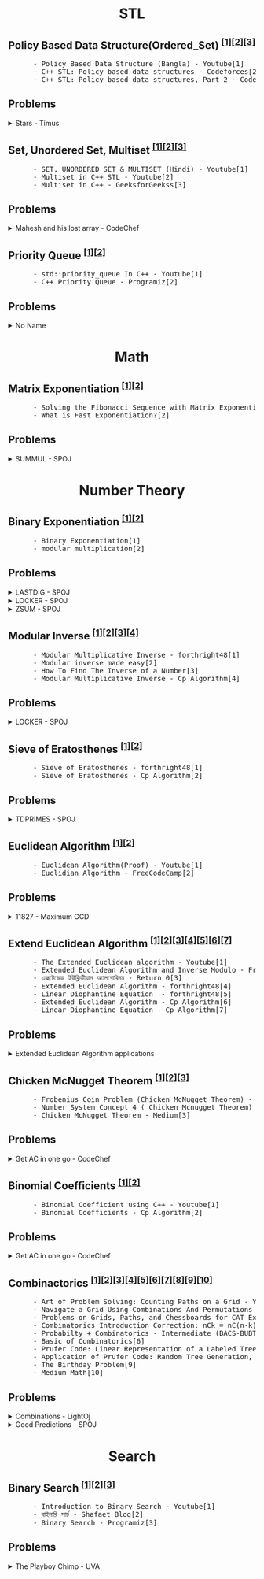 <h1 align="center">STL</h1>


## Policy Based Data Structure(Ordered_Set) <sup>[[1]](https://youtu.be/MiBrJTNOEP0)</sup><sup>[[2]](https://codeforces.com/blog/entry/11080)</sup><sup>[[3]](https://codeforces.com/blog/entry/13279)</sup>
<pre>
      - Policy Based Data Structure (Bangla) - Youtube[1]
      - C++ STL: Policy based data structures - Codeforces[2]
      - C++ STL: Policy based data structures, Part 2 - Codeforces[3]
</pre> 
## Problems
<details>
  <summary>Stars - Timus</summary>

  <blockquote>

  ```sh
  https://acm.timus.ru/problem.aspx?space=1&num=1028
  ```
        
 <details>

  <summary>Solution</summary>
  
  <blockquote>
  
  ```c++
  
     ordered_set s;
     ll n;
     cin>>n;
     for(ll i=1;i<=n;i++)
     {
         ll a,b;
         cin>>a>>b;
         s.insert(make_pair(a,b));
         ll pos=s.order_of_key(make_pair(a,b));
         A[pos]++;
     }
     for(ll i=0;i<n;i++)cout<<A[i]<<endl;
        
  ```
  </blockquote>
  </details>      
      
      
      
 </blockquote>
</details>

  </details>
  
  
  
  
  
      
      
      
      
      
## Set, Unordered Set, Multiset <sup>[[1]](https://youtu.be/7mx2BasNK0w)</sup><sup>[[2]](https://youtu.be/xelzlR_OGnI)</sup><sup>[[3]](https://www.geeksforgeeks.org/multiset-in-cpp-stl/)</sup>
<pre>
      - SET, UNORDERED SET & MULTISET (Hindi) - Youtube[1]
      - Multiset in C++ STL - Youtube[2]
      - Multiset in C++ - GeeksforGeekss[3]
</pre> 
## Problems
<details>
  <summary>Mahesh and his lost array - CodeChef</summary>

  <blockquote>

  ```sh
     https://www.codechef.com/problems/ANUMLA
  ```
        
 <details>

  <summary>Solution</summary>
  
  <blockquote>
  
  ```sh
      Solve it!! 
  ```
  </blockquote>
  </details>      
      
      
      
 </blockquote>
</details>

  </details>      
  
  
  
  
  
  
  
  
  
  
  
  
  ## Priority Queue <sup>[[1]](https://youtu.be/JSqznrzWGvc)</sup><sup>[[2]](https://www.programiz.com/cpp-programming/priority-queue)</sup>
<pre>
      - std::priority_queue In C++ - Youtube[1]
      - C++ Priority Queue - Programiz[2]
</pre> 
## Problems
<details>
  <summary>No Name</summary>

  <blockquote>

  ```sh
     Priority Queue is very useful to solve Graph problems
  ```
        
 <details>

  <summary>Solution</summary>
  
  <blockquote>
  
  ```sh
      There is no solution right now!!
  ```
  </blockquote>
  </details>      
      
      
      
 </blockquote>
</details>

  </details> 
  
  
  
  
  
  
  
  
  
  
  
  
  
  
  

<h1 align="center">Math</h1>

## Matrix Exponentiation <sup>[[1]](https://youtu.be/EEb6JP3NXBI)</sup><sup>[[2]](https://youtu.be/EEb6JP3NXBI)</sup>
<pre>
      - Solving the Fibonacci Sequence with Matrix Exponentiation[1]
      - What is Fast Exponentiation?[2]
</pre> 
## Problems



<details>
  <summary> SUMMUL - SPOJ </summary>

  <blockquote>
  

  <details><summary> Problem Link </summary>
  <blockquote>

  ```sh
  https://www.spoj.com/problems/SUMMUL/
  ```
  
  </blockquote>
  </details>
  
        
        
<details>

  <summary>Solutions </summary>
  

  <details><summary> Solution-1 </summary>
  <blockquote>

  ```c++
      //#include <ext/pb_ds/assoc_container.hpp>
      //#include <ext/pb_ds/tree_policy.hpp>
      //#include<bits/stdc++.h>
      #include <iomanip>
      #include <iostream>
      #include <algorithm>
      #include <cstdio>
      #include <cstdlib>
      #include <cstring>
      #include <string>
      #include <cmath>
      #include <vector>
      #include <set>
      #include <map>
      #include <unordered_set>
      #include <unordered_map>
      #include <stack>
      #include <queue>
      #include <deque>
      #include <iterator>
      #include <bitset>
      #include <assert.h>
      #include <new>
      #include <sstream>
      #include <time.h>


      //using    namespace __gnu_pbds;
      using namespace std;


      /*** Typedef ***/
      typedef long long ll;
      typedef unsigned long long ull;

      template<class T>
      inline T fastIn()
      {
          register char c = 0;
          register T a = 0;
          bool neg = false;

          while(c < 33) c = getchar();

          if(c == '-') neg = true;
          else a = c - '0';

          while(c = getchar(), c > 33)
              a = a * 10 + (c - '0');

          return (neg? -a : a);
      }

      /*** Input ***/
      #define sci1(a) scanf("%d",&a)
      #define sci2(a,b) scanf("%d %d",&a,&b)
      #define scln1(a) scanf("%lld",&a)
      #define scln2(a,b) scanf("%lld %lld",&a,&b)
      #define scln3(a,b,c) scanf("%lld %lld %lld",&a,&b,&c)


      /*** Output ***/
      #define pf1(a) printf("%d\n",a)
      #define pf2(a,b) printf("%d %d\n",a,b)
      #define pfln1(a) printf("%lld\n",a)
      #define pfln2(a,b) printf("%lld %lld\n",a,b)


      /*** Loops ***/
      #define foR0(num) for(ll i = 0; i < num; i++)
      #define foR1(num) for(ll i = 1; i <= num; i++)
      #define foRev(num) for(ll i = num - 1; i >= 0; i--)
      #define rep(i, x, n) for (ll i = x, _n = (n); i < _n; ++i)
      #define forIn(arr, num) for(ll i = 0; i < num; i++) cin>>arr[i];
      #define forIn1(arr, num) for(ll i = 1; i <= num; i++) cin>>arr[i];
      #define vpnt(ans) for(ll i = 0; i < ans.size(); i++) cout << ans[i] << (i + 1 < ans.size() ? ' ' : '\n');
      #define apnt(arr, num) for(ll i = 0; i < num; i++) cout << arr[i] << (i + 1 < num ? ' ' : '\n');


      /*** Define Values ***/

      #define     ff                first
      #define     ss                second
      #define     re                return
      #define     MP                make_pair
      #define     pb                push_back
      #define     SZ(x)             ((ll) (x).size())


      #define     EPS               10E-10
      #define     mxx               100005
      #define     MOD               1000000007
      #define     iseq(a,b)         (fabs(a-b)<EPS)
      #define     PI                3.141592653589793238462643


      #define     Ceil(a,b)         (a+b-1)/b
      #define     gcd(a, b)         __gcd(a,b)
      #define     min3(a,b,c)       min(a,min(b,c))
      #define     max3(a,b,c)       max(a,max(b,c))
      #define     lcm(a, b)         ((a)/gcd(a,b))*(b)
      #define     min4(a,b,c,d)     min(d,min(a,min(b,c)))
      #define     max4(a,b,c,d)     max(d,max(a,max(b,c)))
      #define     input             freopen("input.txt","rt", stdin)
      #define     output            freopen("output.txt","wt", stdout)


      #define     all(v)            v.begin(),v.end()
      #define     mem(nam,val)      memset(nam, val, sizeof(nam))
      #define     ps(x,y)           fixed<<setprecision(y)<<x
      #define     for2D0(n,m)       for(ll i=0;i<n;i++)for(ll j=0;j<m;j++)
      #define     for2D1(n,m)       for(ll i=1;i<=n;i++)for(ll j=1;j<=m;j++)
      #define     Unique(X)         (X).resize(unique(all(X))-(X).begin())
      #define     get_pos(c,x)      (lower_bound(c.begin(),c.end(),x)-c.begin())
      #define     get_pos_up(c,x)   (upper_bound(c.begin(),c.end(),x)-c.begin())
      #define     IOS               ios_base::sync_with_stdio(false); cin.tie(NULL); cout.tie(NULL);
      #define     for2Dpnt(arr,n,m) for(ll i=0;i<n;i++){for(ll j=0;j<m;j++)cout<<arr[i][j]<<" ";cout<<endl;}


      /*** STLs ***/
      typedef vector <ll> vll;
      typedef set <ll> sll;
      typedef multiset <ll> msll;
      typedef queue <ll> qll;
      typedef stack <ll> stll;
      typedef map <ll, ll> mll;
      typedef pair <ll, ll> pll;
      typedef vector <pair <ll , ll> > vpll;


      /*** BitWise Operations
      ///int Set(int N,int pos){return N=N | (1<<pos);}
      ///int reset(int N,int pos){return N= N & ~(1<<pos);}
      ///bool check(int N,int pos){return (bool)(N & (1<<pos));}
      ***/


      /*** Grids
      ///const int fx[] = {+1,-1,+0,+0};
      ///const int fy[] = {+0,+0,+1,-1};
      ///const int fx[] = {+0,+0,+1,-1,-1,+1,-1,+1}; ///King's move
      ///const int fy[] = {-1,+1,+0,+0,+1,+1,-1,-1}; ///king's Move
      ///const int fx[] = {-2,-2,-1,-1,+1,+1,+2,+2}; ///knight's move
      ///const int fy[] = {-1,+1,-2,+2,-2,+2,-1,+1}; ///knight's move
      ***/


      /*** Functions
      ///transform(data.begin(), data.end(), data.begin(),[](unsigned char c){ return std::tolower(c); });
      ///typedef tree<int, null_type, less<int>, rb_tree_tag, tree_order_statistics_node_update> ordered_set;
      ///ll toint(string s){ll n=0,k=1;for(int i=s.size()-1; i>=0; i--){n += ((s[i]-'0')*k);k*=10;}return n;}
      ///string tostring(ll x){string s="";while(x){s += (x%10)+'0';x/=10;}reverse(s.begin(),s.end());return s;}
      ///bool sortinrev(const pair<ll,ll> &a,const pair<ll,ll> &b)return (a.first > b.first);
      ///prime[]={2,4,2,4,6,2} //start loop from 29 to do prime factorization
      ///auto it = lower_bound(my_multiset.begin(), my_multiset.end(), 3);
      ///const auto pos = distance(my_multiset.begin(), it);
      ///priority_queue< pll ,vector<pll>,greater<pll> >p;
      ///lower_bound(all(v),r+1)-lower_bound(all(v),l);
      ///cout<<*X.find_by_order(0)<<endl;
      ///cout<<X.order_of_key(-5)<<endl;
      ///set< pair<int,int> >s;
      ///pair<int,int> p={3,2};
      ///auto lb=lower_bound(s.begin(),s.end(),p);
      ///cout<<(*lb).first<<" "<<(*lb).second<<endl;
      ***/


      /*** Some Prints ***/
      #define en cout << '\n';
      #define no cout << "NO" << '\n'
      #define yes cout << "YES" << '\n'


      //__uint128_t
      ll A[mxx*10];
      ll B[mxx*10];


      int main()
      {
          IOS;
          ll tst=1;
          //cin>>tst;
          for(ll tt=1; tt<=tst; tt++)
          {
              //code





















          }


          return 0;
      }

  ```
  
  </blockquote>
  </details>
        
  <details><summary> Solution-2 </summary>
  <blockquote>

  ```c++
    int whatIsLove() {
      //Comment
    }
  ```
  
  </blockquote>
  </details>
  

</details>   

</details>


        
        
        
<h1 align="center">Number Theory</h1>

## Binary Exponentiation <sup>[[1]](https://cp-algorithms.com/algebra/binary-exp.html)</sup><sup>[[2]](https://cs.stackexchange.com/questions/77016/modular-multiplication)</sup>
<pre>
      - Binary Exponentiation[1]
      - modular multiplication[2]
</pre>
## Problems

<details>
  <summary> LASTDIG - SPOJ </summary>

  <blockquote>
  

  ```sh
  https://www.spoj.com/problems/LASTDIG/
  ```
     
        
<details>

  <summary>Solutions</summary>
  

  <details><summary> Solution-1 </summary>
  <blockquote>

  ```c++
      #include<iostream>
      using namespace std;


      #define          ll     long long int
      void FLASH() {ios_base::sync_with_stdio(false); cin.tie(NULL); cout.tie(NULL);}


      ll bigmod ( ll a, ll p, ll m )
      {
          ll res = 1;
          ll x = a%m;
          if(x==0)return 0;

          while ( p )
          {
              if ( p & 1 )
              {
                  res = ( res * x ) % m;
              }
              x = ( x * x ) % m;
              p = p >> 1;
          }

          return res;
      }

      int main()
      {
           FLASH();
           ll t;
           cin>>t;
           while(t--)
           {
               ll a,b;
               cin>>a>>b;
               cout<<bigmod(a,b,10)<<endl;
           }



          return 0;
      }

  ```
  
  </blockquote>
  </details>
  </details>
</details>
       
        
        
<details>
  <summary> LOCKER - SPOJ </summary>

  <blockquote>

  ```sh
  https://www.spoj.com/problems/LOCKER/
  ```
        
 <details>

  <summary>Solution</summary>
  
  <blockquote>
  
  ```sh
  https://palak001.medium.com/spoj-locker-magic-of-the-locker-a758bccf432f
  ```
  </blockquote>
  </details>      
      
      
      
 </blockquote>
</details>

  </details>
      
      
      
      
      
<details>
  <summary> ZSUM - SPOJ </summary>

  <blockquote>
  

  ```sh
 https://www.spoj.com/problems/ZSUM/
  ```
     
        
<details>

  <summary>Solutions</summary>
  

  <details><summary> Solution-1 </summary>
  <blockquote>

  ```c++
      
      #include <iomanip>
      #include <iostream>
      #include <algorithm>
      #include <cstdio>
      #include <cstdlib>
      #include <cstring>
      #include <string>
      #include <cmath>
      #include <vector>
      #include <set>
      #include <map>
      #include <unordered_set>
      #include <unordered_map>
      #include <stack>
      #include <queue>
      #include <deque>
      #include <iterator>
      #include <bitset>
      #include <assert.h>
      #include <new>
      #include <sstream>
      #include <time.h>


      using namespace std;
      typedef long long ll;
      #define     re                return
      #define     IOS               ios_base::sync_with_stdio(false); cin.tie(NULL); cout.tie(NULL);




      ll bigmod(ll a,ll p,ll m)
      {
          ll x=a%m,res=1;
          if(x==0)re 0;
          while(p){
              if(p&1)res = (res*x)%m;
              x = (x*x)%m;
              p>>=1;
          }
          re res;
      }


      int main()
      {
          IOS;
          ll tst=1;
          //cin>>tst;
          for(ll tt=1;  ;tt++)
          {
              //code
              ll n,k;
              cin>>n>>k;
              if(!n && !k)break;
              ll val=(2*bigmod(n-1,k,MOD))%MOD + bigmod(n,k,MOD) + (2*bigmod(n-1,n-1,MOD))%MOD + bigmod(n,n,MOD);
              cout<<val%MOD<<endl;

          }


          return 0;
      }


  ```
  
  </blockquote>
  </details>
  </details>
</details>      
      
## Modular Inverse <sup>[[1]](https://forthright48.com/modular-multiplicative-inverse/?fbclid=IwAR0GqrqHtTnIuSGQ1ii8lqELD9f8mqc0tJPhpJM7L6ufe5IlpndQt6jHqYo)</sup><sup>[[2]](https://www.youtube.com/watch?v=mgvA3z-vOzc&t=61s&ab_channel=RandellHeyman)</sup><sup>[[3]](https://www.youtube.com/watch?v=shaQZg8bqUM&t=8s&ab_channel=LearnMathTutorials)</sup><sup>[[4]](https://cp-algorithms.com/algebra/module-inverse.html)</sup>
<pre>
      - Modular Multiplicative Inverse - forthright48[1]
      - Modular inverse made easy[2]
      - How To Find The Inverse of a Number[3]
      - Modular Multiplicative Inverse - Cp Algorithm[4]
</pre> 
## Problems
<details>
  <summary> LOCKER - SPOJ </summary>

  <blockquote>

  ```sh
  https://www.spoj.com/problems/LOCKER/
  ```
        
 <details>

  <summary>Solution</summary>
  
  <blockquote>
  
  ```sh
  https://palak001.medium.com/spoj-locker-magic-of-the-locker-a758bccf432f
  ```
  </blockquote>
  </details>      
      
      
      
 </blockquote>
</details>

  </details>
        
        
 
        
        
        
        
## Sieve of Eratosthenes <sup>[[1]](https://forthright48.com/sieve-of-eratosthenes-generating-primes/)</sup><sup>[[2]](https://cp-algorithms.com/algebra/sieve-of-eratosthenes.html)</sup>
<pre>
      - Sieve of Eratosthenes - forthright48[1]
      - Sieve of Eratosthenes - Cp Algorithm[2]
</pre> 
## Problems
<details>
  <summary> TDPRIMES - SPOJ </summary>

  <blockquote>

  ```sh
  https://www.spoj.com/problems/TDPRIMES/
  ```
        
 <details>

  <summary>Solution</summary>
  
  <blockquote>
  
  ```sh
  https://ideone.com/k3Ykm0
  ```
  </blockquote>
  </details>      
      
      
      
 </blockquote>
</details>

  </details>
        
        
        
        
        
        
        
        
        
        
## Euclidean Algorithm <sup>[[1]](https://youtu.be/H_2_nqKAZ5w)</sup><sup>[[2]](https://www.freecodecamp.org/news/euclidian-gcd-algorithm-greatest-common-divisor/)</sup>
<pre>
      - Euclidean Algorithm(Proof) - Youtube[1]
      - Euclidian Algorithm - FreeCodeCamp[2]
</pre> 
## Problems
<details>
  <summary>11827 - Maximum GCD </summary>

  <blockquote>

  ```sh
  https://onlinejudge.org/index.php?option=onlinejudge&Itemid=8&page=show_problem&problem=2927
  ```
        
 <details>

  <summary>Solution</summary>
  
  <blockquote>
  
  ```sh
  Solve it!!
  ```
  </blockquote>
  </details>      
      
      
      
 </blockquote>
</details>

  </details>        
        
        

        
        
        
        
        
        
        
        
        
        
        
        
        
        
        
        
## Extend Euclidean Algorithm <sup>[[1]](https://youtu.be/hB34-GSDT3k)</sup><sup>[[2]](https://www.youtube.com/watch?v=fz1vxq5ts5I&t=47s&ab_channel=EmilyS)</sup><sup>[[3]](https://returnzerooo.wordpress.com/2017/08/12/%E0%A6%8F%E0%A6%95%E0%A7%8D%E0%A6%B8%E0%A6%9F%E0%A7%87%E0%A6%A8%E0%A7%8D%E0%A6%A1%E0%A7%87%E0%A6%A1-%E0%A6%87%E0%A6%89%E0%A6%95%E0%A7%8D%E0%A6%B2%E0%A6%BF%E0%A6%A1%E0%A7%80%E0%A7%9F%E0%A6%BE%E0%A6%A8/)</sup><sup>[[4]](https://forthright48.com/extended-euclidean-algorithm/)</sup><sup>[[5]](https://forthright48.com/linear-diophantine-equation/)</sup><sup>[[6]](https://cp-algorithms.com/algebra/extended-euclid-algorithm.html)</sup><sup>[[7]](https://cp-algorithms.com/algebra/linear-diophantine-equation.html)</sup>
<pre>
      - The Extended Euclidean algorithm - Youtube[1]
      - Extended Euclidean Algorithm and Inverse Modulo - FreeCodeCamp[2]
      - এক্সটেন্ডেড ইউক্লিডীয়ান অ্যালগোরিদম - Return 0[3]
      - Extended Euclidean Algorithm - forthright48[4]
      - Linear Diophantine Equation  - forthright48[5]
      - Extended Euclidean Algorithm - Cp Algorithm[6]
      - Linear Diophantine Equation - Cp Algorithm[7]
</pre> 
## Problems
<details>
  <summary> Extended Euclidean Algorithm applications</summary>

  <blockquote>

  ```sh
  https://codeforces.com/blog/entry/10575?locale=en
  ```
        
 <details>

  <summary>Solution</summary>
  
  <blockquote>
  
  ```sh
  Solve them!!
  ```
  </blockquote>
  </details>      
      
      
      
 </blockquote>
</details>

  </details>         
        
        
        
        
        
        
        
        
        
        
        
        
        
## Chicken McNugget Theorem <sup>[[1]](https://www.youtube.com/watch?v=SLyVAR3JV5A)</sup><sup>[[2]](https://www.youtube.com/watch?v=VUKTtptZpQs&ab_channel=ELITESGRID-CATPREP)</sup><sup>[[3]](https://www.cantorsparadise.com/chicken-mcnugget-theorem-1df48d273a57)</sup>
<pre>
      - Frobenius Coin Problem (Chicken McNugget Theorem) - Youtube[1]
      - Number System Concept 4 ( Chicken Mcnugget Theorem) - Youtube[2]
      - Chicken McNugget Theorem - Medium[3]
</pre> 
## Problems
<details>
  <summary>Get AC in one go - CodeChef</summary>

  <blockquote>

  ```sh
  https://www.codechef.com/problems/COPR16G
  ```
        
 <details>

  <summary>Solution</summary>
  
  <blockquote>
  
  ```sh
  https://www.codechef.com/viewsolution/63102204
  ```
  </blockquote>
  </details>      
      
      
      
 </blockquote>
</details>

  </details>  
        
        
        
        
        
        
        
        
        
        
        
        
        
        
## Binomial Coefficients <sup>[[1]](https://www.youtube.com/watch?v=o-ZtGGXLogE&ab_channel=CodeWhoop)</sup><sup>[[2]](https://cp-algorithms.com/combinatorics/binomial-coefficients.html)</sup>
<pre>
      - Binomial Coefficient using C++ - Youtube[1]
      - Binomial Coefficients - Cp Algorithm[2]
</pre> 
## Problems
<details>
  <summary>Get AC in one go - CodeChef</summary>

  <blockquote>

  ```sh
  https://www.codechef.com/problems/COPR16G
  ```
        
 <details>

  <summary>Solution</summary>
  
  <blockquote>
  
  ```sh
  https://www.codechef.com/viewsolution/63102204
  ```
  </blockquote>
  </details>      
      
      
      
 </blockquote>
</details>

  </details>          
        
        
        
        
        
        
       
        
        
        
        
                
## Combinactorics <sup>[[1]](https://youtu.be/M8BYckxI8_U)</sup><sup>[[2]](https://betterexplained.com/articles/navigate-a-grid-using-combinations-and-permutations/)</sup><sup>[[3]](https://www.handakafunda.com/problems-on-grids-paths-and-chessboards-for-cat-exam/)</sup><sup>[[4]](https://youtu.be/mAvGUFlAJwQ)</sup><sup>[[5]](https://youtu.be/FuPM7OhGda0)</sup><sup>[[6]](https://www.topcoder.com/thrive/articles/Basics%20of%20Combinatorics)</sup><sup>[[7]](https://forthright48.com/prufer-code-linear-representation-of-a-labeled-tree/)</sup><sup>[[8]](https://forthright48.com/application-of-prufer-code-random-tree-generation-cayleys-formula-and-building-tree-from-degree-count/)</sup><sup>[[9]](https://medium.com/i-math/the-birthday-problem-307f31a9ac6f)</sup><sup>[[10]](https://medium.com/i-math)</sup>
<pre>
      - Art of Problem Solving: Counting Paths on a Grid - Youtube[1]
      - Navigate a Grid Using Combinations And Permutations - Better Explained[2]
      - Problems on Grids, Paths, and Chessboards for CAT Exam[3]
      - Combinatorics Introduction Correction: nCk = nC(n-k)[Bangla][4]
      - Probabilty + Combinatorics - Intermediate (BACS-BUBT National Programming Camp, 2017)[Bangla][5]
      - Basic of Combinatorics[6]
      - Prufer Code: Linear Representation of a Labeled Tree[7]
      - Application of Prufer Code: Random Tree Generation, Cayley’s Formula and Building Tree from Degree Count[8]
      - The Birthday Problem[9]
      - Medium Math[10]
</pre> 
## Problems
<details>
  <summary>Combinations - LightOj</summary>

  <blockquote>

  ```sh
  https://lightoj.com/problem/combinations
  ```
        
 <details>

  <summary>Solution</summary>
  
  <blockquote>
  
  ```c++
      ll A[1000000];
      map<ll,vector<ll> >ps;
      void fact()
      {
          A[0]=A[1]=1;
          for(ll i=2;i<=1e6+2;i++)
          {
              A[i]=((A[i-1]%MOD)*i)%MOD;
          }
      }

      ll bigmod ( ll a, ll p, ll m )
      {
          ll res = 1;
          ll x = a;

          while ( p )
          {
              if ( p & 1 ) //p is odd
              {
                  res = ( res * x ) % m;
              }
              x = ( x * x ) % m;
              p = p >> 1;
          }

          return res;
      }

      int main()
      {
           fact();
           ll t;
           cin>>t;
           for(ll j=1;j<=t;j++)
           {
               ll n,r;
               cin>>n>>r;
               cout<<"Case "<<j<<": ";
               ll a=((A[n-r]%MOD)*(A[r]%MOD))%MOD;
               ll b=((A[n]%MOD)*(bigmod(a,MOD-2,MOD)))%MOD;
               cout<<b<<endl;
           }


          return 0;
      }
  ```
  </blockquote>
  </details>      
      
      
      
 </blockquote>
</details>

  </details>
      
<details>
  <summary>Good Predictions - SPOJ</summary>

  <blockquote>

  ```sh
 https://www.spoj.com/problems/GOODB/
  ```
        
 <details>

  <summary>Solution</summary>
  
  <blockquote>
  
  ```sh
       Solve it!!
  ```
  </blockquote>
  </details>      
      
      
      
 </blockquote>
</details>

  </details>
        
        
        
<h1 align="center">Search</h1>     
        
## Binary Search <sup>[[1]](https://youtu.be/6ysjqCUv3K4)</sup><sup>[[2]](http://www.shafaetsplanet.com/?p=2279)</sup><sup>[[3]](https://www.programiz.com/dsa/binary-search)</sup>
<pre>
      - Introduction to Binary Search - Youtube[1]
      - বাইনারি সার্চ - Shafaet Blog[2]
      - Binary Search - Programiz[3]
</pre> 
## Problems
<details>
  <summary>The Playboy Chimp - UVA</summary>

  <blockquote>

  ```sh
  https://onlinejudge.org/index.php?option=onlinejudge&Itemid=8&page=show_problem&problem=1552
  ```
        
 <details>

  <summary>Solution</summary>
  
  <blockquote>
  
  ```sh
     Solve it!!
  ```
  </blockquote>
  </details>      
      
      
      
 </blockquote>
</details>

  </details>   
        
        
        
        
        
        
        
                
        
        

